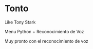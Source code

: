 # Tonto
Like Tony Stark

Menu Python + Reconocimiento de Voz 

Muy pronto con el reconocimiento de voz
